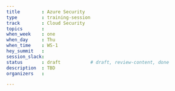 ```yaml
---
title        : Azure Security
type         : training-session
track        : Cloud Security
topics       : 
when_week    : one
when_day     : Thu
when_time    : WS-1
hey_summit   :
session_slack:
status       : draft           # draft, review-content, done
description  : TBD
organizers   : 

---
```


<!--(add intro)

## WHY

(...)

## What

(...)

## Outcomes

(...)

## References

(...)


## Previous-->
